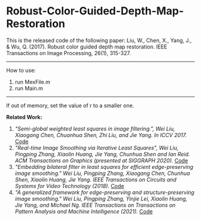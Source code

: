 # Robust-Color-Guided-Depth-Map-Restoration
This is the released code of the following paper:
Liu, W., Chen, X., Yang, J., & Wu, Q. (2017). Robust color guided depth map restoration. IEEE Transactions on Image Processing, 26(1), 315-327.
*********************************************************
How to use:
1. run MexFile.m
2. run Main.m

*******************************
If out of memory, set the value of r to a smaller one.

**Related Work:**
1. *"Semi-global weighted least squares in image filtering.", Wei Liu, Xiaogang Chen, Chuanhua Shen, Zhi Liu, and Jie Yang. In ICCV 2017.* [Code](https://github.com/wliusjtu/Semi-Global-Weighted-Least-Squares-in-Image-Filtering)
2. *"Real-time Image Smoothing via Iterative Least Squares", Wei Liu, Pingping Zhang, Xiaolin Huang, Jie Yang, Chunhua Shen and Ian Reid. ACM Transactions on Graphics (presented at SIGGRAPH 2020).* [Code](https://github.com/wliusjtu/Real-time-Image-Smoothing-via-Iterative-Least-Squares)
3. *"Embedding bilateral filter in least squares for efficient edge-preserving image smoothing." Wei Liu, Pingping Zhang, Xiaogang Chen, Chunhua Shen, Xiaolin Huang, Jie Yang. IEEE Transactions on Circuits and Systems for Video Technology (2018).* [Code](https://github.com/wliusjtu/Embedding-Bilateral-Filter-in-Least-Squares-for-Efficient-Edge-preserving-Image-Smoothing)
4. *"A generalized framework for edge-preserving and structure-preserving image smoothing." Wei Liu, Pingping Zhang, Yinjie Lei, Xiaolin Huang, Jie Yang, and Michael Ng. IEEE Transactions on Transactions on Pattern Analysis and Machine Intelligence (2021).* [Code](https://github.com/wliusjtu/Generalized-Smoothing-Framework)
